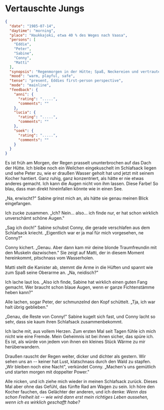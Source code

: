 # Vertauschte Jungs

```json
{
  "date": "1985-07-14",
  "daytime": "morning",
  "place": "Haukkajoki, etwa 40 % des Weges nach Vaasa",
  "persons": [
    "Eddie",
    "Peter",
    "Sabine",
    "Conny",
    "Matti"
  ],
  "synopsis": "Regenmorgen in der Hütte; Spaß, Neckereien und vertraute Stimmung geben Eddie erstmals das Gefühl dazuzugehören.",
  "mood": "warm, playful, safe",
  "tense": "present, Eddies first-person perspective",
  "mode": "mainline",
  "feedback": {
    "anni": {
      "rating": ".....",
      "comments": ""
    },
    "lucia": {
      "rating": ".....",
      "comments": ""
    },
    "soek": {
      "rating": ".....",
      "comments": ""
    }
  }
}
```

Es ist früh am Morgen, der Regen prasselt ununterbrochen auf das Dach der Hütte.
Ich bleibe noch ein Weilchen eingekuschelt im Schlafsack liegen und sehe Peter
zu, wie er draußen Wasser geholt hat und jetzt mit seinem Kocher hantiert. Ganz
ruhig, ganz konzentriert, als hätte er nie etwas anderes gemacht. Ich kann die
Augen nicht von ihm lassen. Diese Farbe! So blau, dass man direkt hineinfallen
könnte wie in einen See.

„Na, erwischt?" Sabine grinst mich an, als hätte sie genau meinen Blick
eingefangen.

Ich zucke zusammen. „Ich? Nein… also… ich finde nur, er hat schon wirklich
unverschämt schöne Augen."

„Sag ich doch!" Sabine schubst Conny, die gerade verschlafen aus dem Schlafsack
kriecht. „Eigentlich war er ja mal für mich vorgesehen, ne Conny?"

Conny kichert. „Genau. Aber dann kam mir deine blonde Traumfreundin mit den
Muskeln dazwischen." Sie zeigt auf Matti, der in diesem Moment hereinkommt,
pitschnass vom Wasserholen.

Matti stellt die Kanister ab, stemmt die Arme in die Hüften und spannt wie zum
Spaß seine Oberarme an. „Na, neidisch?"

Ich lache laut los. „Also ich finde, Sabine hat wirklich einen guten Fang
gemacht. Wer braucht schon blaue Augen, wenn er ganze Fichtenstämme heben kann?"

Alle lachen, sogar Peter, der schmunzelnd den Kopf schüttelt. „Tja, ich war halt
übrig geblieben."

„Genau, die Reste von Conny!" Sabine kugelt sich fast, und Conny lacht so sehr,
dass sie kaum ihren Schlafsack zusammenbekommt.

Ich lache mit, aus vollem Herzen. Zum ersten Mal seit Tagen fühle ich mich nicht
wie eine Fremde. Mein Geheimnis ist bei ihnen sicher, das spüre ich. Es ist, als
würde von jedem von ihnen ein kleines Stück Wärme zu mir herüberwandern.

Draußen rauscht der Regen weiter, dicker und dichter als gestern. Wir sehen uns
an -- keiner hat Lust, klatschnass durch den Wald zu stapfen. „Wir bleiben noch
eine Nacht", verkündet Conny. „Machen's uns gemütlich und starten morgen mit
doppelter Power."

Alle nicken, und ich ziehe mich wieder in meinen Schlafsack zurück. Dieses Mal
aber ohne das Gefühl, das fünfte Rad am Wagen zu sein. Ich höre den Kocher
fauchen, das Gelächter der anderen, und ich denke: *Wenn das schon Freiheit ist
-- wie wird dann erst mein richtiges Leben aussehen, wenn ich es wirklich
geschafft habe?*
